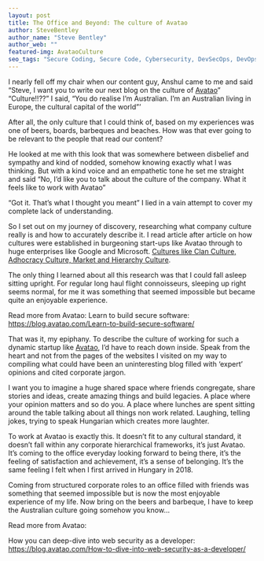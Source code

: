 ```yaml
---
layout: post
title: The Office and Beyond: The culture of Avatao
author: SteveBentley
author_name: "Steve Bentley"
author_web: ""
featured-img: AvataoCulture
seo_tags: "Secure Coding, Secure Code, Cybersecurity, DevSecOps, DevOps"
---
```

I nearly fell off my chair when our content guy, Anshul came to me and said 
“Steve, I want you to write our next blog on the culture of [Avatao](https://avatao.com)”
“Culture!!??” I said, “You do realise I’m Australian. I’m an Australian living in Europe, the cultural capital of the world”’

After all, the only culture that I could think of, based on my experiences was one of beers, boards, barbeques and beaches. How was that ever going to be relevant to the people that read our content?

He looked at me with this look that was somewhere between disbelief and sympathy and kind of nodded, somehow knowing exactly what I was thinking. But with a kind voice and an empathetic tone he set me straight and said “No, I’d like you to talk about the culture of the company. What it feels like to work with Avatao”

“Got it. That’s what I thought you meant” I lied in a vain attempt to cover my complete lack of understanding.

So I set out on my journey of discovery, researching what company culture really is and how to accurately describe it. I read article after article on how cultures were established in burgeoning start-ups like Avatao through to huge enterprises like Google and Microsoft. [Cultures like Clan Culture, Adhocracy Culture, Market and Hierarchy Culture](https://www.artsfwd.org/4-types-org-culture/). 

 The only thing I learned about all this research was that I could fall asleep sitting upright. For regular long haul flight connoisseurs, sleeping up right seems normal, for me it was something that seemed impossible but became quite an enjoyable experience.


Read more from Avatao: 
Learn to build secure software: https://blog.avatao.com/Learn-to-build-secure-software/ 


That was it, my epiphany. To describe the culture of working for such a dynamic startup like [Avatao](https://avatao.com), I’d have to reach down inside. Speak from the heart and not from the pages of the websites I visited on my way to compiling what could have been an uninteresting blog filled with ‘expert’ opinions and cited corporate jargon.

I want you to imagine a huge shared space where friends congregate, share stories and ideas, create amazing things and build legacies. A place where your opinion matters and so do you. A place where lunches are spent sitting around the table talking about all things non work related. Laughing, telling jokes, trying to speak Hungarian which creates more laughter. 

To work at Avatao is exactly this. It doesn’t fit to any cultural standard, it doesn’t fall within any corporate hierarchical frameworks, it’s just Avatao.
It’s coming to the office everyday looking forward to being there, it’s the feeling of satisfaction and achievement, it’s a sense of belonging. It’s the same feeling I felt when I first arrived in Hungary in 2018. 

Coming from structured corporate roles to an office filled with friends was something that seemed impossible but is now the most enjoyable experience of my life. Now bring on the beers and barbeque, I have to keep the Australian culture going somehow you know…


Read more from Avatao: 

How you can deep-dive into web security as a developer: https://blog.avatao.com/How-to-dive-into-web-security-as-a-developer/
